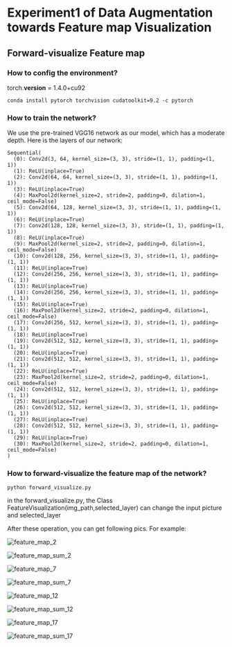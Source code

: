 # Experiment1 of Data Augmentation towards Feature map Visualization

## Forward-visualize Feature map

### How to config the environment?
torch.__version__ = 1.4.0+cu92
```
conda install pytorch torchvision cudatoolkit=9.2 -c pytorch
```

### How to train the network?

We use the pre-trained VGG16 network as our model, which has a moderate depth. Here is the layers of our network:

```
Sequential(
  (0): Conv2d(3, 64, kernel_size=(3, 3), stride=(1, 1), padding=(1, 1))
  (1): ReLU(inplace=True)
  (2): Conv2d(64, 64, kernel_size=(3, 3), stride=(1, 1), padding=(1, 1))
  (3): ReLU(inplace=True)
  (4): MaxPool2d(kernel_size=2, stride=2, padding=0, dilation=1, ceil_mode=False)
  (5): Conv2d(64, 128, kernel_size=(3, 3), stride=(1, 1), padding=(1, 1))
  (6): ReLU(inplace=True)
  (7): Conv2d(128, 128, kernel_size=(3, 3), stride=(1, 1), padding=(1, 1))
  (8): ReLU(inplace=True)
  (9): MaxPool2d(kernel_size=2, stride=2, padding=0, dilation=1, ceil_mode=False)
  (10): Conv2d(128, 256, kernel_size=(3, 3), stride=(1, 1), padding=(1, 1))
  (11): ReLU(inplace=True)
  (12): Conv2d(256, 256, kernel_size=(3, 3), stride=(1, 1), padding=(1, 1))
  (13): ReLU(inplace=True)
  (14): Conv2d(256, 256, kernel_size=(3, 3), stride=(1, 1), padding=(1, 1))
  (15): ReLU(inplace=True)
  (16): MaxPool2d(kernel_size=2, stride=2, padding=0, dilation=1, ceil_mode=False)
  (17): Conv2d(256, 512, kernel_size=(3, 3), stride=(1, 1), padding=(1, 1))
  (18): ReLU(inplace=True)
  (19): Conv2d(512, 512, kernel_size=(3, 3), stride=(1, 1), padding=(1, 1))
  (20): ReLU(inplace=True)
  (21): Conv2d(512, 512, kernel_size=(3, 3), stride=(1, 1), padding=(1, 1))
  (22): ReLU(inplace=True)
  (23): MaxPool2d(kernel_size=2, stride=2, padding=0, dilation=1, ceil_mode=False)
  (24): Conv2d(512, 512, kernel_size=(3, 3), stride=(1, 1), padding=(1, 1))
  (25): ReLU(inplace=True)
  (26): Conv2d(512, 512, kernel_size=(3, 3), stride=(1, 1), padding=(1, 1))
  (27): ReLU(inplace=True)
  (28): Conv2d(512, 512, kernel_size=(3, 3), stride=(1, 1), padding=(1, 1))
  (29): ReLU(inplace=True)
  (30): MaxPool2d(kernel_size=2, stride=2, padding=0, dilation=1, ceil_mode=False)
)
```

### How to forward-visualize the feature map of the network?

```
python forward_visualize.py
```
in the forward_visualize.py, the Class FeatureVisualization(img_path,selected_layer) can change the input picture and selected_layer


After these operation, you can get following pics. For example:

![feature_map_2](result/feature_map_2.png)

![feature_map_sum_2](result/feature_map_sum_2.png)


![feature_map_7](result/feature_map_7.png)

![feature_map_sum_7](result/feature_map_sum_7.png)


![feature_map_12](result/feature_map_12.png)

![feature_map_sum_12](result/feature_map_sum_12.png)


![feature_map_17](result/feature_map_17.png)

![feature_map_sum_17](result/feature_map_sum_17.png)
